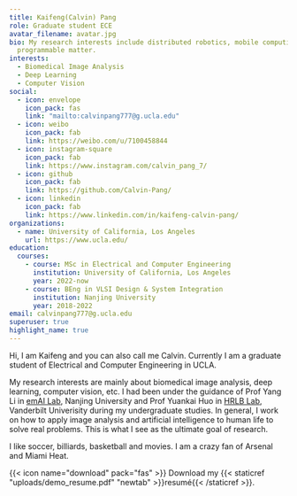 ```yaml
---
title: Kaifeng(Calvin) Pang
role: Graduate student ECE
avatar_filename: avatar.jpg
bio: My research interests include distributed robotics, mobile computing and
  programmable matter.
interests:
  - Biomedical Image Analysis
  - Deep Learning
  - Computer Vision
social:
  - icon: envelope
    icon_pack: fas
    link: "mailto:calvinpang777@g.ucla.edu"
  - icon: weibo
    icon_pack: fab
    link: https://weibo.com/u/7100458844
  - icon: instagram-square
    icon_pack: fab
    link: https://www.instagram.com/calvin_pang_7/
  - icon: github
    icon_pack: fab
    link: https://github.com/Calvin-Pang/
  - icon: linkedin
    icon_pack: fab
    link: https://www.linkedin.com/in/kaifeng-calvin-pang/
organizations:
  - name: University of California, Los Angeles
    url: https://www.ucla.edu/
education:
  courses:
    - course: MSc in Electrical and Computer Engineering    
      institution: University of California, Los Angeles
      year: 2022-now
    - course: BEng in VLSI Design & System Integration
      institution: Nanjing University
      year: 2018-2022
email: calvinpang777@g.ucla.edu
superuser: true
highlight_name: true
---
```


Hi, I am Kaifeng and you can also call me Calvin. Currently I am a graduate student of Electrical and Computer Engineering in UCLA. 

My research interests are mainly about biomedical image analysis, deep learning, computer vision, etc. I had been under the guidance of Prof Yang Li in [emAI Lab](https://nju-ee.github.io/),  Nanjing University and Prof Yuankai Huo in [HRLB Lab](https://hrlblab.github.io/), Vanderbilt Univerisity during my undergraduate studies. In general, I work on how to apply image analysis and artificial intelligence to human life to solve real problems. This is what I see as the ultimate goal of research.

I like soccer, billiards, basketball and movies.
I am a crazy fan of Arsenal and Miami Heat.

{{< icon name="download" pack="fas" >}} Download my {{< staticref "uploads/demo_resume.pdf" "newtab" >}}resumé{{< /staticref >}}.
